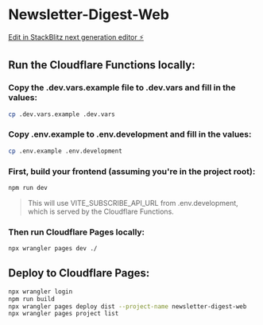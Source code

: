 # Newsletter-Digest-Web

[Edit in StackBlitz next generation editor ⚡️](https://stackblitz.com/~/github.com/AICrafterZheng/Newsletter-Digest-Web)

## Run the Cloudflare Functions locally:
### Copy the .dev.vars.example file to .dev.vars and fill in the values:
```bash
cp .dev.vars.example .dev.vars
```
### Copy .env.example to .env.development and fill in the values:
```bash
cp .env.example .env.development
```
### First, build your frontend (assuming you're in the project root):

```bash
npm run dev
```
> This will use VITE_SUBSCRIBE_API_URL from .env.development, which is served by the Cloudflare Functions.

### Then run Cloudflare Pages locally:

```bash
npx wrangler pages dev ./
```

## Deploy to Cloudflare Pages:
```bash
npx wrangler login
npm run build
npx wrangler pages deploy dist --project-name newsletter-digest-web
npx wrangler pages project list
```